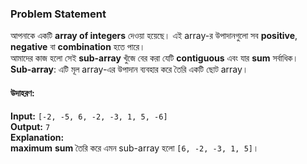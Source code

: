 ### **Problem Statement**

আপনাকে একটি **array of integers** দেওয়া হয়েছে। এই array-র উপাদানগুলো সব **positive**, **negative** বা **combination** হতে পারে।  
আমাদের কাজ হলো সেই **sub-array** খুঁজে বের করা যেটি **contiguous** এবং যার **sum** সর্বাধিক।  
**Sub-array**: এটি মূল array-এর উপাদান ব্যবহার করে তৈরি একটি ছোট array।

#### উদাহরণ:

**Input:** `[-2, -5, 6, -2, -3, 1, 5, -6]`  
**Output:** `7`  
**Explanation:**  
**maximum** **sum** তৈরি করে এমন sub-array হলো `[6, -2, -3, 1, 5]`।
